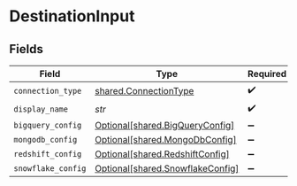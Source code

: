 # DestinationInput


## Fields

| Field                                                                      | Type                                                                       | Required                                                                   | Description                                                                | Example                                                                    |
| -------------------------------------------------------------------------- | -------------------------------------------------------------------------- | -------------------------------------------------------------------------- | -------------------------------------------------------------------------- | -------------------------------------------------------------------------- |
| `connection_type`                                                          | [shared.ConnectionType](../../models/shared/connectiontype.md)             | :heavy_check_mark:                                                         | N/A                                                                        |                                                                            |
| `display_name`                                                             | *str*                                                                      | :heavy_check_mark:                                                         | N/A                                                                        | BigQuery                                                                   |
| `bigquery_config`                                                          | [Optional[shared.BigQueryConfig]](../../models/shared/bigqueryconfig.md)   | :heavy_minus_sign:                                                         | N/A                                                                        |                                                                            |
| `mongodb_config`                                                           | [Optional[shared.MongoDbConfig]](../../models/shared/mongodbconfig.md)     | :heavy_minus_sign:                                                         | N/A                                                                        |                                                                            |
| `redshift_config`                                                          | [Optional[shared.RedshiftConfig]](../../models/shared/redshiftconfig.md)   | :heavy_minus_sign:                                                         | N/A                                                                        |                                                                            |
| `snowflake_config`                                                         | [Optional[shared.SnowflakeConfig]](../../models/shared/snowflakeconfig.md) | :heavy_minus_sign:                                                         | N/A                                                                        |                                                                            |